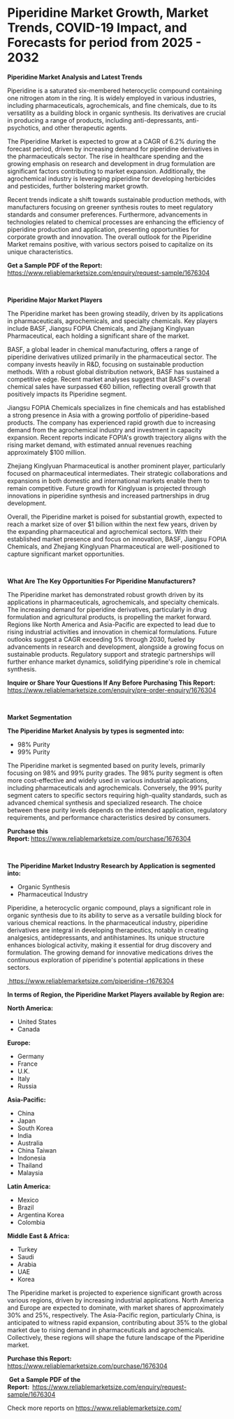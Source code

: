 <p><h1>Piperidine Market Growth, Market Trends, COVID-19 Impact, and Forecasts for period from 2025 - 2032</h1></p><p><strong>Piperidine Market Analysis and Latest Trends</strong></p>
<p><p>Piperidine is a saturated six-membered heterocyclic compound containing one nitrogen atom in the ring. It is widely employed in various industries, including pharmaceuticals, agrochemicals, and fine chemicals, due to its versatility as a building block in organic synthesis. Its derivatives are crucial in producing a range of products, including anti-depressants, anti-psychotics, and other therapeutic agents.</p><p>The Piperidine Market is expected to grow at a CAGR of 6.2% during the forecast period, driven by increasing demand for piperidine derivatives in the pharmaceuticals sector. The rise in healthcare spending and the growing emphasis on research and development in drug formulation are significant factors contributing to market expansion. Additionally, the agrochemical industry is leveraging piperidine for developing herbicides and pesticides, further bolstering market growth.</p><p>Recent trends indicate a shift towards sustainable production methods, with manufacturers focusing on greener synthesis routes to meet regulatory standards and consumer preferences. Furthermore, advancements in technologies related to chemical processes are enhancing the efficiency of piperidine production and application, presenting opportunities for corporate growth and innovation. The overall outlook for the Piperidine Market remains positive, with various sectors poised to capitalize on its unique characteristics.</p></p>
<p><strong>Get a Sample PDF of the Report:&nbsp;</strong> <a href="https://www.reliablemarketsize.com/enquiry/request-sample/1676304?utm_campaign=3254&utm_medium=2&utm_source=Github&utm_content=ia&utm_term=01042025&utm_id=piperidine">https://www.reliablemarketsize.com/enquiry/request-sample/1676304</a></p>
<p>&nbsp;</p>
<p><strong>Piperidine Major Market Players</strong></p>
<p><p>The Piperidine market has been growing steadily, driven by its applications in pharmaceuticals, agrochemicals, and specialty chemicals. Key players include BASF, Jiangsu FOPIA Chemicals, and Zhejiang Kinglyuan Pharmaceutical, each holding a significant share of the market.</p><p>BASF, a global leader in chemical manufacturing, offers a range of piperidine derivatives utilized primarily in the pharmaceutical sector. The company invests heavily in R&D, focusing on sustainable production methods. With a robust global distribution network, BASF has sustained a competitive edge. Recent market analyses suggest that BASF's overall chemical sales have surpassed €60 billion, reflecting overall growth that positively impacts its Piperidine segment.</p><p>Jiangsu FOPIA Chemicals specializes in fine chemicals and has established a strong presence in Asia with a growing portfolio of piperidine-based products. The company has experienced rapid growth due to increasing demand from the agrochemical industry and investment in capacity expansion. Recent reports indicate FOPIA's growth trajectory aligns with the rising market demand, with estimated annual revenues reaching approximately $100 million.</p><p>Zhejiang Kinglyuan Pharmaceutical is another prominent player, particularly focused on pharmaceutical intermediates. Their strategic collaborations and expansions in both domestic and international markets enable them to remain competitive. Future growth for Kinglyuan is projected through innovations in piperidine synthesis and increased partnerships in drug development.</p><p>Overall, the Piperidine market is poised for substantial growth, expected to reach a market size of over $1 billion within the next few years, driven by the expanding pharmaceutical and agrochemical sectors. With their established market presence and focus on innovation, BASF, Jiangsu FOPIA Chemicals, and Zhejiang Kinglyuan Pharmaceutical are well-positioned to capture significant market opportunities.</p></p>
<p>&nbsp;</p>
<p><strong>What Are The Key Opportunities For Piperidine Manufacturers?</strong></p>
<p><p>The Piperidine market has demonstrated robust growth driven by its applications in pharmaceuticals, agrochemicals, and specialty chemicals. The increasing demand for piperidine derivatives, particularly in drug formulation and agricultural products, is propelling the market forward. Regions like North America and Asia-Pacific are expected to lead due to rising industrial activities and innovation in chemical formulations. Future outlooks suggest a CAGR exceeding 5% through 2030, fueled by advancements in research and development, alongside a growing focus on sustainable products. Regulatory support and strategic partnerships will further enhance market dynamics, solidifying piperidine's role in chemical synthesis.</p></p>
<p><strong>Inquire or Share Your Questions If Any Before Purchasing This Report:</strong> <a href="https://www.reliablemarketsize.com/enquiry/pre-order-enquiry/1676304?utm_campaign=3254&utm_medium=2&utm_source=Github&utm_content=ia&utm_term=01042025&utm_id=piperidine">https://www.reliablemarketsize.com/enquiry/pre-order-enquiry/1676304</a></p>
<p>&nbsp;</p>
<p><strong>Market Segmentation</strong></p>
<p><strong>The Piperidine Market Analysis by types is segmented into:</strong></p>
<p><ul><li>98% Purity</li><li>99% Purity</li></ul></p>
<p><p>The Piperidine market is segmented based on purity levels, primarily focusing on 98% and 99% purity grades. The 98% purity segment is often more cost-effective and widely used in various industrial applications, including pharmaceuticals and agrochemicals. Conversely, the 99% purity segment caters to specific sectors requiring high-quality standards, such as advanced chemical synthesis and specialized research. The choice between these purity levels depends on the intended application, regulatory requirements, and performance characteristics desired by consumers.</p></p>
<p><strong>Purchase this Report:&nbsp;</strong><a href="https://www.reliablemarketsize.com/purchase/1676304?utm_campaign=3254&utm_medium=2&utm_source=Github&utm_content=ia&utm_term=01042025&utm_id=piperidine">https://www.reliablemarketsize.com/purchase/1676304</a></p>
<p>&nbsp;</p>
<p><strong>The Piperidine Market Industry Research by Application is segmented into:</strong></p>
<p><ul><li>Organic Synthesis</li><li>Pharmaceutical Industry</li></ul></p>
<p><p>Piperidine, a heterocyclic organic compound, plays a significant role in organic synthesis due to its ability to serve as a versatile building block for various chemical reactions. In the pharmaceutical industry, piperidine derivatives are integral in developing therapeutics, notably in creating analgesics, antidepressants, and antihistamines. Its unique structure enhances biological activity, making it essential for drug discovery and formulation. The growing demand for innovative medications drives the continuous exploration of piperidine's potential applications in these sectors.</p></p>
<p><a href="https://www.reliablemarketsize.com/piperidine-r1676304?utm_campaign=3254&utm_medium=2&utm_source=Github&utm_content=ia&utm_term=01042025&utm_id=piperidine">&nbsp;https://www.reliablemarketsize.com/piperidine-r1676304</a></p>
<p><strong>In terms of Region, the Piperidine Market Players available by Region are:</strong></p>
<p>
    <p> <strong> North America: </strong>
        <ul>
            <li>United States</li>
            <li>Canada</li>
        </ul>
        </p> 
    <p> <strong> Europe: </strong>
        <ul>
            <li>Germany</li>
            <li>France</li>
            <li>U.K.</li>
            <li>Italy</li>
            <li>Russia</li>
        </ul>
        </p> 
    <p> <strong> Asia-Pacific: </strong>
        <ul>
            <li>China</li>
            <li>Japan</li>
            <li>South Korea</li>
            <li>India</li>
            <li>Australia</li>
            <li>China Taiwan</li>
            <li>Indonesia</li>
            <li>Thailand</li>
            <li>Malaysia</li>
        </ul>
        </p> 
    <p> <strong> Latin America: </strong>
        <ul>
            <li>Mexico</li>
            <li>Brazil</li>
            <li>Argentina Korea</li>
            <li>Colombia</li>
        </ul>
        </p> 
    <p> <strong> Middle East & Africa: </strong>
        <ul>
            <li>Turkey</li>
            <li>Saudi</li>
            <li>Arabia</li>
            <li>UAE</li>
            <li>Korea</li>
        </ul>
    </p>
    </p>
<p><p>The Piperidine market is projected to experience significant growth across various regions, driven by increasing industrial applications. North America and Europe are expected to dominate, with market shares of approximately 30% and 25%, respectively. The Asia-Pacific region, particularly China, is anticipated to witness rapid expansion, contributing about 35% to the global market due to rising demand in pharmaceuticals and agrochemicals. Collectively, these regions will shape the future landscape of the Piperidine market.</p></p>
<p><strong>Purchase this Report: </strong><a href="https://www.reliablemarketsize.com/purchase/1676304?utm_campaign=3254&utm_medium=2&utm_source=Github&utm_content=ia&utm_term=01042025&utm_id=piperidine">https://www.reliablemarketsize.com/purchase/1676304</a></p>
<p>&nbsp;<strong>Get a Sample PDF of the Report:&nbsp;&nbsp;</strong><a href="https://www.reliablemarketsize.com/enquiry/request-sample/1676304?utm_campaign=3254&utm_medium=2&utm_source=Github&utm_content=ia&utm_term=01042025&utm_id=piperidine">https://www.reliablemarketsize.com/enquiry/request-sample/1676304</a></p>
<p><strong></strong></p>
<p>Check more reports on <a href="https://www.reliablemarketsize.com/?utm_campaign=3254&utm_medium=2&utm_source=Github&utm_content=ia&utm_term=01042025&utm_id=piperidine">https://www.reliablemarketsize.com/</a></p>